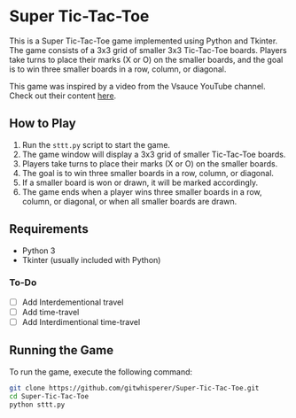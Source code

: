 # Super Tic-Tac-Toe

This is a Super Tic-Tac-Toe game implemented using Python and Tkinter. The game consists of a 3x3 grid of smaller 3x3 Tic-Tac-Toe boards. Players take turns to place their marks (X or O) on the smaller boards, and the goal is to win three smaller boards in a row, column, or diagonal.

This game was inspired by a video from the Vsauce YouTube channel. Check out their content [here](https://www.youtube.com/@Vsauce).

## How to Play

1. Run the `sttt.py` script to start the game.
2. The game window will display a 3x3 grid of smaller Tic-Tac-Toe boards.
3. Players take turns to place their marks (X or O) on the smaller boards.
4. The goal is to win three smaller boards in a row, column, or diagonal.
5. If a smaller board is won or drawn, it will be marked accordingly.
6. The game ends when a player wins three smaller boards in a row, column, or diagonal, or when all smaller boards are drawn.

## Requirements

- Python 3
- Tkinter (usually included with Python)

### To-Do

- [ ] Add Interdementional travel
- [ ] Add time-travel
- [ ] Add Interdimentional time-travel

## Running the Game

To run the game, execute the following command:

```bash
git clone https://github.com/gitwhisperer/Super-Tic-Tac-Toe.git
cd Super-Tic-Tac-Toe
python sttt.py